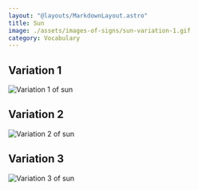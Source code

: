 ```yaml
---
layout: "@layouts/MarkdownLayout.astro"
title: Sun
image: ./assets/images-of-signs/sun-variation-1.gif
category: Vocabulary
---
```


## Variation 1

![Variation 1 of sun](@signs/sun-variation-1.gif)

## Variation 2

![Variation 2 of sun](@signs/sun-variation-2.gif)

## Variation 3

![Variation 3 of sun](@signs/sun-variation-3.gif)
